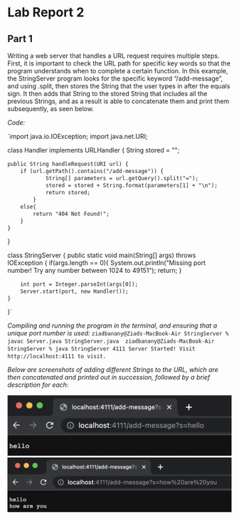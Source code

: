 # Lab Report 2

## Part 1
Writing a web server that handles a URL request requires multiple steps. First, it is important to check the URL path for specific key words so that the program understands when to complete a certain function. In this example, the StringServer program looks for the specific keyword “/add-message”, and using .split, then stores the String that the user types in after the equals sign. It then adds that String to the stored String that includes all the previous Strings, and as a result is able to concatenate them and print them subsequently, as seen below. 

*Code:*

`import java.io.IOException;
import java.net.URI;

class Handler implements URLHandler {
    String stored = "";
    
    public String handleRequest(URI url) {
        if (url.getPath().contains("/add-message")) {
                String[] parameters = url.getQuery().split("=");
                stored = stored + String.format(parameters[1] + "\n");
                return stored;
            }
        else{
            return "404 Not Found!";
        }
    }
}

class StringServer {
    public static void main(String[] args) throws IOException {
        if(args.length == 0){
            System.out.println("Missing port number! Try any number between 1024 to 49151");
            return;
        }

        int port = Integer.parseInt(args[0]);
        Server.start(port, new Handler());
    }
}`

*Compiling and running the program in the terminal, and ensuring that a unique port number is used:*
`
ziadbanany@Ziads-MacBook-Air StringServer % javac Server.java StringServer.java 
ziadbanany@Ziads-MacBook-Air StringServer % java StringServer 4111
Server Started! Visit http://localhost:4111 to visit.
`

*Below are screenshots of adding different Strings to the URL, which are then concatenated and printed out in succession, followed by a brief description for each:* 

![Image](labreport2ss1.png)
![Image](labreport2ss2.png)





